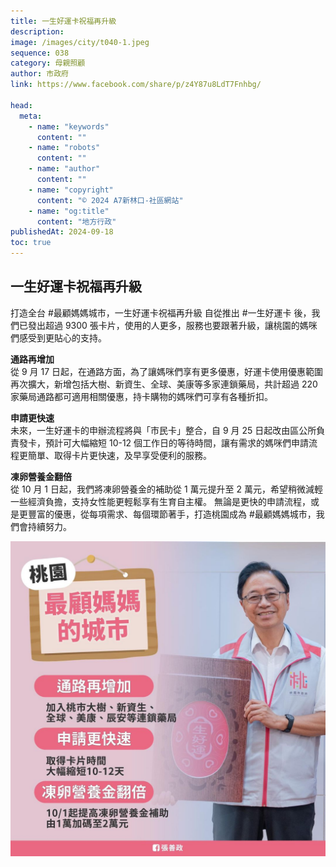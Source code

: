 ```yaml
---
title: 一生好運卡祝福再升級
description:
image: /images/city/t040-1.jpeg
sequence: 038
category: 母親照顧
author: 市政府
link: https://www.facebook.com/share/p/z4Y87u8LdT7Fnhbg/

head:
  meta:
    - name: "keywords"
      content: ""
    - name: "robots"
      content: ""
    - name: "author"
      content: ""
    - name: "copyright"
      content: "© 2024 A7新林口-社區網站"
    - name: "og:title"
      content: "地方行政"
publishedAt: 2024-09-18
toc: true
---
```


## 一生好運卡祝福再升級

打造全台 #最顧媽媽城市，一生好運卡祝福再升級
自從推出 #一生好運卡 後，我們已發出超過 9300 張卡片，使用的人更多，服務也要跟著升級，讓桃園的媽咪們感受到更貼心的支持。

**通路再增加**  
從 9 月 17 日起，在通路方面，為了讓媽咪們享有更多優惠，好運卡使用優惠範圍再次擴大，新增包括大樹、新資生、全球、美康等多家連鎖藥局，共計超過 220 家藥局通路都可適用相關優惠，持卡購物的媽咪們可享有各種折扣。

**申請更快速**  
未來，一生好運卡的申辦流程將與「市民卡」整合，自 9 月 25 日起改由區公所負責發卡，預計可大幅縮短 10-12 個工作日的等待時間，讓有需求的媽咪們申請流程更簡單、取得卡片更快速，及早享受便利的服務。

**凍卵營養金翻倍**  
從 10 月 1 日起，我們將凍卵營養金的補助從 1 萬元提升至 2 萬元，希望稍微減輕一些經濟負擔，支持女性能更輕鬆享有生育自主權。
無論是更快的申請流程，或是更豐富的優惠，從每項需求、每個環節著手，打造桃園成為 #最顧媽媽城市，我們會持續努力。

![t040-1.jpeg](/images/city/t040-1.jpeg)
